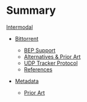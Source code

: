 Summary
=======

[Intermodal](./introduction.md)

- [Bittorrent](./bittorrent.md)
  - [BEP Support](./bittorrent/bep-support.md)
  - [Alternatives & Prior Art](./bittorrent/prior-art.md)
  - [UDP Tracker Protocol](./bittorrent/udp-tracker-protocol.md)
  - [References](./bittorrent/references.md)

- [Metadata](./metadata.md)
  - [Prior Art](./metadata/prior-art.md)
